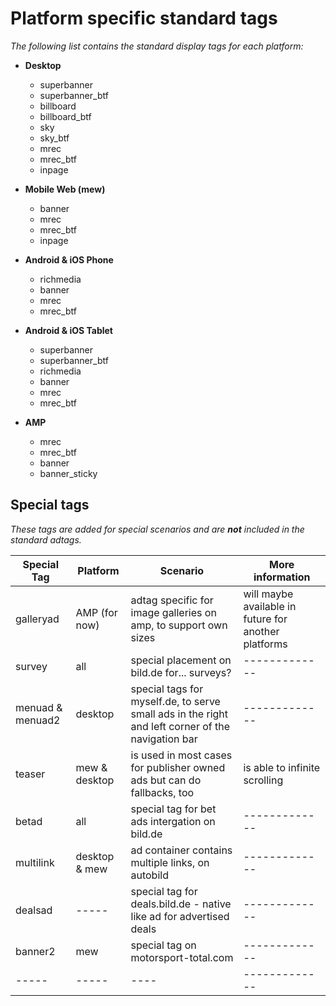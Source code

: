 # Platform specific standard tags
*The following list contains the standard display tags for each platform:*


* __Desktop__
  * superbanner
  * superbanner_btf
  * billboard
  * billboard_btf
  * sky
  * sky_btf
  * mrec
  * mrec_btf
  * inpage 
  
* __Mobile Web (mew)__
  * banner
  * mrec
  * mrec_btf
  * inpage
  
* __Android & iOS Phone__
  * richmedia
  * banner
  * mrec
  * mrec_btf
  
* __Android & iOS Tablet__
  * superbanner
  * superbanner_btf
  * richmedia
  * banner
  * mrec
  * mrec_btf
  
* __AMP__
  * mrec
  * mrec_btf
  * banner
  * banner_sticky
  

## Special tags
*These tags are added for special scenarios and are __not__ included in the standard adtags.*



Special Tag | Platform | Scenario | More information
------------ | ------------- | ------------- | -------------
galleryad | AMP (for now) | adtag specific for image galleries on amp, to support own sizes | will maybe available in future for another platforms
survey | all | special placement on bild.de for... surveys? | -------------
menuad & menuad2 | desktop | special tags for myself.de, to serve small ads in the right and left corner of the navigation bar  | -------------
teaser | mew & desktop | is used in most cases for publisher owned ads but can do fallbacks, too | is able to infinite scrolling
betad | all | special tag for bet ads intergation on bild.de | -------------
multilink | desktop & mew | ad container contains multiple links, on autobild | -------------
dealsad | ----- | special tag for deals.bild.de - native like ad for advertised deals | -------------
banner2 | mew | special tag on motorsport-total.com | -------------
----- | ----- | ---- | -------------




